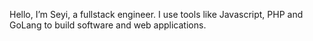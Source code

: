 Hello, I’m Seyi, a fullstack engineer. I use tools like Javascript, PHP and GoLang to build software and web applications.
